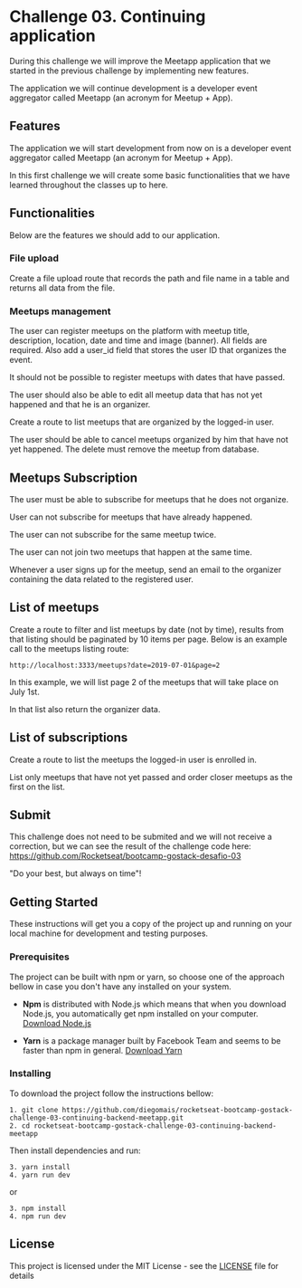 # Challenge 03. Continuing application

During this challenge we will improve the Meetapp application that we started in the previous challenge by implementing new features.

The application we will continue development is a developer event aggregator called Meetapp (an acronym for Meetup + App).

## Features

The application we will start development from now on is a developer event aggregator called Meetapp (an acronym for Meetup + App).

In this first challenge we will create some basic functionalities that we have learned throughout the classes up to here.

## Functionalities

Below are the features we should add to our application.

### File upload

Create a file upload route that records the path and file name in a table and returns all data from the file.

### Meetups management

The user can register meetups on the platform with meetup title, description, location, date and time and image (banner). All fields are required. Also add a user_id field that stores the user ID that organizes the event.

It should not be possible to register meetups with dates that have passed.

The user should also be able to edit all meetup data that has not yet happened and that he is an organizer.

Create a route to list meetups that are organized by the logged-in user.

The user should be able to cancel meetups organized by him that have not yet happened. The delete must remove the meetup from database.

## Meetups Subscription

The user must be able to subscribe for meetups that he does not organize.

User can not subscribe for meetups that have already happened.

The user can not subscribe for the same meetup twice.

The user can not join two meetups that happen at the same time.

Whenever a user signs up for the meetup, send an email to the organizer containing the data related to the registered user.

## List of meetups

Create a route to filter and list meetups by date (not by time), results from that listing should be paginated by 10 items per page. Below is an example call to the meetups listing route:

```
http://localhost:3333/meetups?date=2019-07-01&page=2
```

In this example, we will list page 2 of the meetups that will take place on July 1st.

In that list also return the organizer data.

## List of subscriptions

Create a route to list the meetups the logged-in user is enrolled in.

List only meetups that have not yet passed and order closer meetups as the first on the list.

## Submit

This challenge does not need to be submited and we will not receive a correction, but we can see the result of the challenge code here: https://github.com/Rocketseat/bootcamp-gostack-desafio-03

"Do your best, but always on time"!

## Getting Started

These instructions will get you a copy of the project up and running on your local machine for development and testing purposes.

### Prerequisites

The project can be built with npm or yarn, so choose one of the approach bellow in case you don't have any installed on your system.

* **Npm** is distributed with Node.js which means that when you download Node.js, you automatically get npm installed on your computer. [Download Node.js](https://nodejs.org/en/download/)

* **Yarn** is a package manager built by Facebook Team and seems to be faster than npm in general.  [Download Yarn](https://yarnpkg.com/en/docs/install)

### Installing

To download the project follow the instructions bellow:

```
1. git clone https://github.com/diegomais/rocketseat-bootcamp-gostack-challenge-03-continuing-backend-meetapp.git
2. cd rocketseat-bootcamp-gostack-challenge-03-continuing-backend-meetapp
```

Then install dependencies and run:

```
3. yarn install
4. yarn run dev
```

or

```
3. npm install
4. npm run dev
```

## License

This project is licensed under the MIT License - see the [LICENSE](LICENSE) file for details
